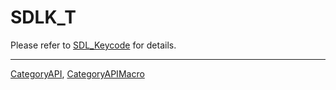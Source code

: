 # SDLK_T

Please refer to [SDL_Keycode](SDL_Keycode) for details.

----
[CategoryAPI](CategoryAPI), [CategoryAPIMacro](CategoryAPIMacro)


